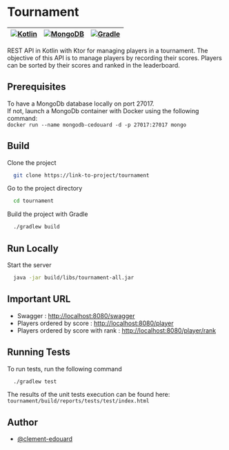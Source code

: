 # Tournament

| [![Kotlin](https://img.shields.io/badge/Kotlin-0095D5?&style=for-the-badge&logo=kotlin&logoColor=white)](https://kotlinlang.org/) | [![MongoDB](https://img.shields.io/badge/MongoDB-4EA94B?style=for-the-badge&logo=mongodb&logoColor=white)](https://www.mongodb.com/)                                                                                                          |[![Gradle](https://img.shields.io/badge/gradle-02303A?style=for-the-badge&logo=gradle&logoColor=white)](https://gradle.org/)                                                                                                          |
| ------------------------------------------------------------------------------------------------------------------------ | -----------------------------------------------------|------------------------------------------------------- |

REST API in Kotlin with Ktor for managing players in a tournament. The objective of this API is to manage players by recording their scores. Players can be sorted by their scores and ranked in the leaderboard.

## Prerequisites
To have a MongoDb database locally on port 27017.  
If not, launch a MongoDb container with Docker using the following command:  
`docker run --name mongodb-cedouard -d -p 27017:27017 mongo`
## Build

Clone the project

```bash
  git clone https://link-to-project/tournament
```

Go to the project directory

```bash
  cd tournament
```
Build the project with Gradle

```bash
  ./gradlew build
```

## Run Locally

Start the server

```bash
  java -jar build/libs/tournament-all.jar
```


## Important URL
- Swagger : [http://localhost:8080/swagger](http://localhost:8080/swagger)
- Players ordered by score : [http://localhost:8080/player](http://localhost:8080/player)
- Players ordered by score with rank : [http://localhost:8080/player/rank](http://localhost:8080/player/rank)

## Running Tests

To run tests, run the following command

```bash
  ./gradlew test
```

The results of the unit tests execution can be found here:  
`tournament/build/reports/tests/test/index.html`

## Author

- [@clement-edouard](https://github.com/clement-edouard)